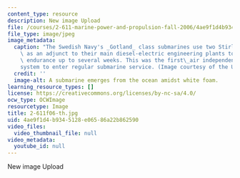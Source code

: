 ```yaml
---
content_type: resource
description: New image Upload
file: /courses/2-611-marine-power-and-propulsion-fall-2006/4ae9f1d4b9345128e06586a22b862590_2-611f06-th.jpg
file_type: image/jpeg
image_metadata:
  caption: "The Swedish Navy's _Gotland_ class submarines use two Stirling cycle engines\
    \ as an adjunct to their main diesel-electric engineering plants to provide underwater\
    \ endurance up to several weeks. This was the first\_air independent propulsion\_\
    system to enter regular submarine service. (Image courtesy of the U.S. Navy.)"
  credit: ''
  image-alt: A submarine emerges from the ocean amidst white foam.
learning_resource_types: []
license: https://creativecommons.org/licenses/by-nc-sa/4.0/
ocw_type: OCWImage
resourcetype: Image
title: 2-611f06-th.jpg
uid: 4ae9f1d4-b934-5128-e065-86a22b862590
video_files:
  video_thumbnail_file: null
video_metadata:
  youtube_id: null
---
```

New image Upload